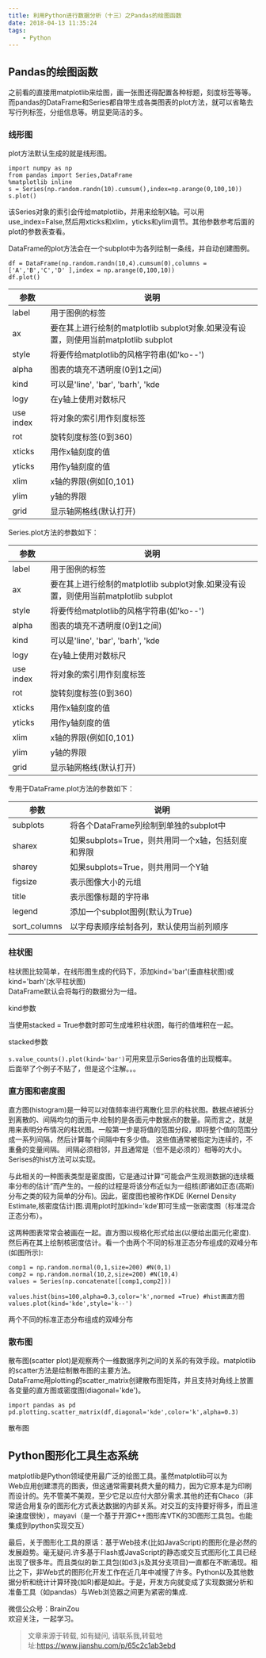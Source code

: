 ```yaml
---
title: 利用Python进行数据分析（十三）之Pandas的绘图函数
date: 2018-04-13 11:35:24
tags:
	- Python
---
```

## Pandas的绘图函数

之前看的直接用matplotlib来绘图，画一张图还得配置各种标题，刻度标签等等。而pandas的DataFrame和Series都自带生成各类图表的plot方法，就可以省略去写行列标签，分组信息等。明显更简洁的多。

### 线形图

plot方法默认生成的就是线形图。

    
    
    import numpy as np
    from pandas import Series,DataFrame
    %matplotlib inline 
    s = Series(np.random.randn(10).cumsum(),index=np.arange(0,100,10))
    s.plot()
    

该Series对象的索引会传给matplotlib，并用来绘制X轴。可以用use_index=False,然后用xticks和xlim，yticks和ylim调节。其他参数参考后面的plot的参数表查看。

DataFrame的plot方法会在一个subplot中为各列绘制一条线，并自动创建图例。

    
    
    df = DataFrame(np.random.randn(10,4).cumsum(0),columns = ['A','B','C','D' ],index = np.arange(0,100,10))
    df.plot()
    

参数 | 说明  
---|---  
label | 用于图例的标签  
ax | 要在其上进行绘制的matplotlib subplot对象.如果没有设置，则使用当前matplotlib subplot  
style | 将要传给matplotlib的风格字符串(如'ko--')  
alpha | 图表的填充不透明度(0到1之间)  
kind | 可以是'line', 'bar', 'barh', 'kde  
logy | 在y轴上使用对数标尺  
use index | 将对象的索引用作刻度标签  
rot | 旋转刻度标签(0到360)  
xticks | 用作x轴刻度的值  
yticks | 用作y轴刻度的值  
xlim | x轴的界限(例如[0,101)  
ylim | y轴的界限  
grid | 显示轴网格线(默认打开)  
  
  

Series.plot方法的参数如下：

参数 | 说明  
---|---  
label | 用于图例的标签  
ax | 要在其上进行绘制的matplotlib subplot对象.如果没有设置，则使用当前matplotlib subplot  
style | 将要传给matplotlib的风格字符串(如'ko--')  
alpha | 图表的填充不透明度(0到1之间)  
kind | 可以是'line', 'bar', 'barh', 'kde  
logy | 在y轴上使用对数标尺  
use index | 将对象的索引用作刻度标签  
rot | 旋转刻度标签(0到360)  
xticks | 用作x轴刻度的值  
yticks | 用作y轴刻度的值  
xlim | x轴的界限(例如[0,101)  
ylim | y轴的界限  
grid | 显示轴网格线(默认打开)  
  
专用于DataFrame.plot方法的参数如下：

参数 | 说明  
---|---  
subplots | 将各个DataFrame列绘制到单独的subplot中  
sharex | 如果subplots=True，则共用同一个x轴，包括刻度和界限  
sharey | 如果subplots=True，则共用同一个Y轴  
figsize | 表示图像大小的元组  
title | 表示图像标题的字符串  
legend | 添加一个subplot图例(默认为True)  
sort_columns | 以字母表顺序绘制各列，默认使用当前列顺序  
  
### 柱状图

柱状图比较简单，在线形图生成的代码下，添加kind='bar'(垂直柱状图)或kind='barh'(水平柱状图)  
DataFrame默认会将每行的数据分为一组。

  

kind参数

  

当使用stacked = True参数时即可生成堆积柱状图，每行的值堆积在一起。

  

stacked参数

`s.value_counts().plot(kind='bar')`可用来显示Series各值的出现概率。  
后面举了个例子不贴了，但是这个注解。。。  

### 直方图和密度图

直方图(histogram)是一种可以对值频率进行离散化显示的柱状图。数据点被拆分到离散的、间隔均匀的面元中.绘制的是各面元中数据点的数量。简而言之，就是用来表明分布情况的柱状图。一般第一步是将值的范围分段，即将整个值的范围分成一系列间隔，然后计算每个间隔中有多少值。
这些值通常被指定为连续的，不重叠的变量间隔。 间隔必须相邻，并且通常是（但不是必须的）相等的大小。Serises的hist方法可以实现。

与此相关的一种图表类型是密度图，它是通过计算“可能会产生观测数据的连续概率分布的估计”而产生的。一般的过程是将该分布近似为一组核(即诸如正态(高斯)分布之类的较为简单的分布)。因此，密度图也被称作KDE
(Kernel Density Estimate,核密度估计)图.调用plot时加kind='kde’即可生成一张密度图（标准混合正态分布）。

这两种图表常常会被画在一起。直方图以规格化形式给出(以便给出面元化密度).然后再在其上绘制核密度估计。看一个由两个不同的标准正态分布组成的双峰分布(如图所示):

    
    
    comp1 = np.random.normal(0,1,size=200) #N(0,1)
    comp2 = np.random.normal(10,2,size=200) #N(10,4)
    values = Series(np.concatenate([comp1,comp2]))
    
    values.hist(bins=100,alpha=0.3,color='k',normed =True) #hist画直方图
    values.plot(kind='kde',style='k--')
    

两个不同的标准正态分布组成的双峰分布

### 散布图

散布图(scatter plot)是观察两个一维数据序列之间的关系的有效手段。matplotlib的scatter方法是绘制散布图的主要方法。  
DataFrame用plotting的scatter_matrix创建散布图矩阵，并且支持对角线上放置各变量的直方图或密度图(diagonal='kde')。

    
    
    import pandas as pd
    pd.plotting.scatter_matrix(df,diagonal='kde',color='k',alpha=0.3)
    

散布图

## Python图形化工具生态系统

matplotlib是Python领域使用最广泛的绘图工具。虽然matplotlib可以为  
Web应用创建漂亮的图表，但这通常需要耗费大量的精力，因为它原本是为印刷而设计的。先不管美不美观，至少它足以应付大部分需求.其他的还有Chaco（非常适合用复杂的图形化方式表达数据的内部关系。对交互的支持要好得多，而且渲染速度很快），mayavi（是一个基于开源C++图形库VTK的3D图形工具包。也能集成到Ipython实现交互）

最后，关于图形化工具的原话：基于Web技术(比如JavaScript)的图形化是必然的发展趋势。毫无疑问.许多基于Flash或JavaScript的静态或交互式图形化工具已经出现了很多年。而且类似的新工具包(如d3.js及其分支项目)一直都在不断涌现。相比之下，非Web式的图形化开发工作在近几年中减慢了许多。Python以及其他数据分析和统计计算环挽(如R)都是如此。于是，开发方向就变成了实现数据分析和准备工具（如pandas）与Web浏览器之间更为紧密的集成.

微信公众号：BrainZou  
欢迎关注，一起学习。


> 文章来源于转载, 如有疑问, 请联系我,转载地址:https://www.jianshu.com/p/65c2c1ab3ebd 